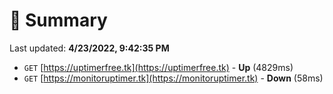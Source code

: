 # 📖 Summary
Last updated: **4/23/2022, 9:42:35 PM**

- `GET` [https://uptimerfree.tk](https://uptimerfree.tk) - **Up** (4829ms)
- `GET` [https://monitoruptimer.tk](https://monitoruptimer.tk) - **Down** (58ms)
